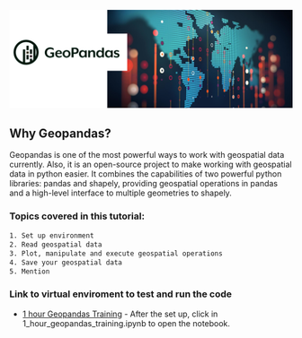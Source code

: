 ![](geo.png)

## Why Geopandas?
Geopandas is one of the most powerful ways to work with geospatial data currently. Also, it is an open-source project to make working with geospatial data in python easier. It combines the capabilities of two powerful python libraries: pandas and shapely, providing geospatial operations in pandas and a high-level interface to multiple geometries to shapely.

### Topics covered in this tutorial: 

    1. Set up environment
    2. Read geospatial data
    3. Plot, manipulate and execute geospatial operations
    4. Save your geospatial data
    5. Mention 

### Link to virtual enviroment to test and run the code
* [1 hour Geopandas Training](https://mybinder.org/v2/gh/abraaonascimento/1_Hour_Geopandas_Training/HEAD) - After the set up, click in 1_hour_geopandas_training.ipynb to open the notebook.
